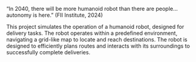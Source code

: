 “In 2040, there will be more humanoid robot than there are people… autonomy is here.” (FII Institute, 2024)

This project simulates the operation of a humanoid robot, designed for delivery tasks. The robot operates within a predefined environment, navigating a grid-like map to locate and reach destinations. The robot is designed to efficiently plans routes and interacts with its surroundings to successfully complete deliveries.
